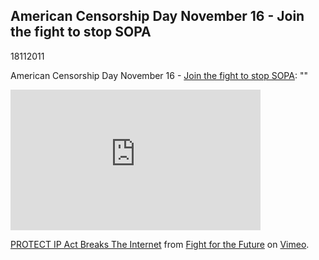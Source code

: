 <article><h1>American Censorship Day November 16 - Join the fight to stop SOPA</h1><time><span class="day">18</span><span class="month">11</span><span class="year">2011</span></time><p>American Censorship Day November 16 - <a href="http://americancensorship.org/index.html#infographic">Join the fight to stop SOPA</a>: ""</p><iframe src="http://player.vimeo.com/video/31100268?byline=0&amp;portrait=0" width="400" height="225" frameborder="0" webkitAllowFullScreen allowFullScreen></iframe><p><a href="http://vimeo.com/31100268">PROTECT IP Act Breaks The Internet</a> from <a href="http://vimeo.com/fightforthefuture">Fight for the Future</a> on <a href="http://vimeo.com">Vimeo</a>.</p></article>